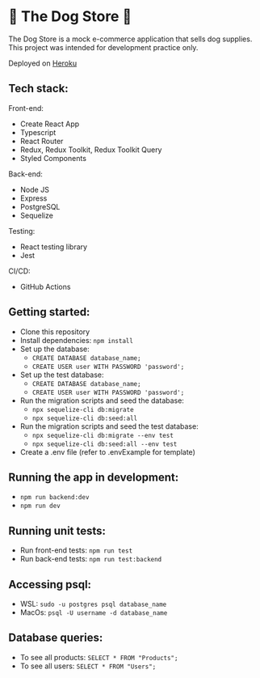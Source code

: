 # 🐶 The Dog Store 🐶

The Dog Store is a mock e-commerce application that sells dog supplies. This project was intended for development practice only.

Deployed on [Heroku](https://dog-store-2707e4902db3.herokuapp.com/)

## Tech stack:

Front-end:
- Create React App
- Typescript
- React Router
- Redux, Redux Toolkit, Redux Toolkit Query
- Styled Components

Back-end:
- Node JS
- Express
- PostgreSQL
- Sequelize

Testing:
- React testing library
- Jest

CI/CD:
- GitHub Actions

## Getting started:
- Clone this repository
- Install dependencies: `npm install`
- Set up the database:
  - `CREATE DATABASE database_name;`
  - `CREATE USER user WITH PASSWORD 'password';`
- Set up the test database:
  - `CREATE DATABASE database_name;`
  - `CREATE USER user WITH PASSWORD 'password';`
- Run the migration scripts and seed the database:
  - `npx sequelize-cli db:migrate`
  - `npx sequelize-cli db:seed:all`
- Run the migration scripts and seed the test database:
  - `npx sequelize-cli db:migrate --env test`
  - `npx sequelize-cli db:seed:all --env test`
- Create a .env file (refer to .envExample for template)

## Running the app in development:
- `npm run backend:dev`
- `npm run dev`

## Running unit tests:
- Run front-end tests: `npm run test`
- Run back-end tests: `npm run test:backend`

## Accessing psql:
- WSL: `sudo -u postgres psql database_name`
- MacOs: `psql -U username -d database_name`

## Database queries:
- To see all products: `SELECT * FROM "Products";`
- To see all users: `SELECT * FROM "Users";`